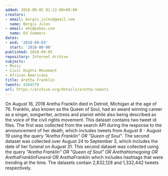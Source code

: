 ```yaml
---
added: 2018-09-05 01:22:00+00:00
creators:
- email: bergis.jules@gmail.com
  name: Bergis Jules
- email: ehs@pobox.com
  name: Ed Summers
dates:
- end: '2018-09-03'
  start: '2018-08-08'
published: 2018-09-05
repository: Internet Archive
subjects:
- Music
- Civil Rights Movement
- African Americans
title: Aretha Franklin
tweets: 4164570
url: https://archive.org/details/aretha-tweets
---
```


On August 16, 2018 Aretha Franklin died in Detroit, Michigan at the age of 76. Franklin, also known as the Queen of Soul, had an award winning career as a singer, songwriter, actress and pianist while also being described as the voice of the civil rights movement. This dataset contains two tweet id files. The first was collected from the search API during the response to the announcement of her death, which includes tweets from August 8 - August 19 using the query *"Aretha Franklin" OR "Queen of Soul"*. The second dataset was collected over August 24 to September 3, which includes the date of her funeral on August 31. This second dataset was collected using the query *"Aretha Franklin" OR "Queen of Soul" OR ArethaHomegoing OR ArethaFranklinFuneral OR ArethaFranklin* which includes hashtags that were trending at the time. The datasets contain 2,832,128 and 1,332,442 tweets respectively.
